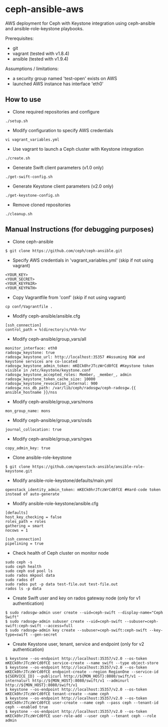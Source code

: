ceph-ansible-aws
================

AWS deployment for Ceph with Keystone integration using ceph-ansible and ansible-role-keystone playbooks.

Prerequisites:
* git
* vagrant (tested with v1.8.4)
* ansible (tested with v1.9.4)

Assumptions / limitations:
* a security group named 'test-open' exists on AWS
* launched AWS instance has interface 'eth0'

## How to use
* Clone required repositories and configure
```
./setup.sh
```

* Modify configuration to specify AWS credentials
```
vi vagrant_variables.yml
```

* Use vagrant to launch a Ceph cluster with Keystone integration
```
./create.sh
``` 

* Generate Swift client parameters (v1.0 only)
```
./get-swift-config.sh
```

* Generate Keystone client parameters (v2.0 only)
```
./get-keystone-config.sh
```

* Remove cloned repositories
```
./cleanup.sh
```

## Manual Instructions (for debugging purposes)

* Clone ceph-ansible
```
$ git clone https://github.com/ceph/ceph-ansible.git
```

* Specify AWS credentials in 'vagrant_variables.yml' (skip if not using vagrant)
```
<YOUR_KEY>
<YOUR_SECRET>
<YOUR_KEYPAIR>
<YOUR_KEYPATH>
```

* Copy Vagrantfile from 'conf' (skip if not using vagrant)
```
cp conf/Vagrantfile .
```

* Modify ceph-ansible/ansible.cfg
```
[ssh_connection]
control_path = %(directory)s/%%h-%%r
```

* Modify ceph-ansible/group_vars/all
```
monitor_interface: eth0
radosgw_keystone: true
radosgw_keystone_url: http://localhost:35357 #Assuming RGW and keystone services are co-located
radosgw_keystone_admin_token: mKECk0hrJTczWrCd0fCE #Keystone token visible in /etc/keystone/keystone.conf
radosgw_keystone_accepted_roles: Member, _member_, admin
radosgw_keystone_token_cache_size: 10000
radosgw_keystone_revocation_internal: 900
radosgw_nss_db_path: /var/lib/ceph/radosgw/ceph-radosgw.{{ ansible_hostname }}/nss
```

* Modify ceph-ansible/group_vars/mons
```
mon_group_name: mons
```

* Modify ceph-ansible/group_vars/osds
```
journal_collocation: true
``` 

* Modify ceph-ansible/group_vars/rgws
```
copy_admin_key: true
```

* Clone ansible-role-keystone
```
$ git clone https://github.com/openstack-ansible/ansible-role-keystone.git
```

* Modify ansible-role-keystone/defaults/main.yml
```
openstack_identity_admin_token: mKECk0hrJTczWrCd0fCE #Hard-code token instead of auto-generate
```

* Modify ansible-role-keystone/ansible.cfg
```
[defaults]
host_key_checking = false
roles_path = roles
gathering = smart
nocows = 1

[ssh_connection]
pipelining = true
```

* Check health of Ceph cluster on monitor node
```
sudo ceph -s
sudo ceph health
sudo ceph osd pool ls
sudo rados mkpool data
sudo rados df 
sudo rados put -p data test-file.out test-file.out
rados ls -p data
```

* Create Swift user and key on rados gateway node (only for v1 authentication)
```
$ sudo radosgw-admin user create --uid=ceph-swift --display-name="Ceph Swift"
$ sudo radosgw-admin subuser create --uid=ceph-swift --subuser=ceph-swift:ceph-swift --access=full
$ sudo radosgw-admin key create --subuser=ceph-swift:ceph-swift --key-type=swift --gen-secret
```

* Create Keystone user, tenant, service and endpoint (only for v2 authentication)
```
$ keystone --os-endpoint http://localhost:35357/v2.0 --os-token mKECk0hrJTczWrCd0fCE service-create --name swift --type object-store
$ keystone --os-endpoint http://localhost:35357/v2.0 --os-token mKECk0hrJTczWrCd0fCE endpoint-create --region RegionOne --service-id ${SERVICE_ID} --publicurl http://${MON_HOST}:8080/swift/v1 --internalurl http://${MON_HOST}:8080/swift/v1 --adminurl http://${MON_HOST}:8080/swift/v1
$ keystone --os-endpoint http://localhost:35357/v2.0 --os-token mKECk0hrJTczWrCd0fCE tenant-create --name ceph
$ keystone --os-endpoint http://localhost:35357/v2.0 --os-token mKECk0hrJTczWrCd0fCE user-create --name ceph --pass ceph --tenant-id ceph --enabled true
$ keystone --os-endpoint http://localhost:35357/v2.0 --os-token mKECk0hrJTczWrCd0fCE user-role-add --user ceph --tenant ceph --role admin
```
